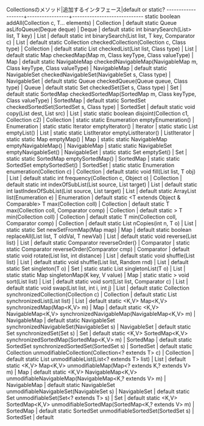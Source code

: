 Collectionsのメソッド|追加するインタフェース|default or static?
-------------------+-----------------+-----------------------------
static <T> boolean addAll(Collection<? super T> c, T... elements) | Collection | default
static <T> Queue<T> asLifoQueue(Deque<T> deque) | Deque | default
static <T> int binarySearch(List<? extends Comparable<? super T>> list, T key) | List | default
static <T> int binarySearch(List<? extends T> list, T key, Comparator<? super T> c) | List | default
static <E> Collection<E> checkedCollection(Collection<E> c, Class<E> type) | Collection | default
static <E> List<E> checkedList(List<E> list, Class<E> type) | List | default
static <K,V> Map<K,V> checkedMap(Map<K,V> m, Class<K> keyType, Class<V> valueType) | Map | default
static <K,V> NavigableMap<K,V> checkedNavigableMap(NavigableMap<K,V> m, Class<K> keyType, Class<V> valueType) | NavigableMap | default
static <E> NavigableSet<E> checkedNavigableSet(NavigableSet<E> s, Class<E> type) | NavigableSet | default
static <E> Queue<E> checkedQueue(Queue<E> queue, Class<E> type) | Queue | default
static <E> Set<E> checkedSet(Set<E> s, Class<E> type) | Set | default
static <K,V> SortedMap<K,V> checkedSortedMap(SortedMap<K,V> m, Class<K> keyType, Class<V> valueType) | SortedMap | default
static <E> SortedSet<E> checkedSortedSet(SortedSet<E> s, Class<E> type) | SortedSet | default
static <T> void copy(List<? super T> dest, List<? extends T> src) | List | static
static boolean disjoint(Collection<?> c1, Collection<?> c2) | Collection | static
static <T> Enumeration<T> emptyEnumeration() | Enumeration | static
static <T> Iterator<T> emptyIterator() | Iterator | static
static <T> List<T> emptyList() | List | static
static <T> ListIterator<T> emptyListIterator() | ListIterator | static
static <K,V> Map<K,V> emptyMap() | Map | static
static <K,V> NavigableMap<K,V> emptyNavigableMap() | NavigableMap | static
static <E> NavigableSet<E> emptyNavigableSet() | NavigableSet | static
static <T> Set<T> emptySet() | Set | static
static <K,V> SortedMap<K,V> emptySortedMap() | SortedMap | static
static <E> SortedSet<E> emptySortedSet() | SortedSet | static
static <T> Enumeration<T> enumeration(Collection<T> c) | Collection | default
static <T> void fill(List<? super T> list, T obj) | List | default
static int frequency(Collection<?> c, Object o) | Collection | default
static int indexOfSubList(List<?> source, List<?> target) | List | default
static int lastIndexOfSubList(List<?> source, List<?> target) | List | default
static <T> ArrayList<T> list(Enumeration<T> e) | Enumeration | default
static <T extends Object & Comparable<? super T>> T max(Collection<? extends T> coll) | Collection | default
static <T> T max(Collection<? extends T> coll, Comparator<? super T> comp) | Collection | default
static <T extends Object & Comparable<? super T>> T min(Collection<? extends T> coll) | Collection | default
static <T> T min(Collection<? extends T> coll, Comparator<? super T> comp) | Collection | default
static <T> List<T> nCopies(int n, T o) | List | static
static <E> Set<E> newSetFromMap(Map<E,Boolean> map) | Map | default
static <T> boolean replaceAll(List<T> list, T oldVal, T newVal) | List | default
static void reverse(List<?> list) | List | default
static <T> Comparator<T> reverseOrder() | Comparator | static
static <T> Comparator<T> reverseOrder(Comparator<T> cmp) | Comparator | default
static void rotate(List<?> list, int distance) | List | default
static void shuffle(List<?> list) | List | default
static void shuffle(List<?> list, Random rnd) | List | default
static <T> Set<T> singleton(T o) | Set | static
static <T> List<T> singletonList(T o) | List | static
static <K,V> Map<K,V> singletonMap(K key, V value) | Map | static
static <T extends Comparable<? super T>> void sort(List<T> list) | List | default
static <T> void sort(List<T> list, Comparator<? super T> c) | List | default
static void swap(List<?> list, int i, int j) | List | default
static <T> Collection<T> synchronizedCollection(Collection<T> c) | Collection | default
static <T> List<T> synchronizedList(List<T> list) | List | default
static <K,V> Map<K,V> synchronizedMap(Map<K,V> m) | Map | default
static <K,V> NavigableMap<K,V> synchronizedNavigableMap(NavigableMap<K,V> m) | NavigableMap | default
static <T> NavigableSet<T> synchronizedNavigableSet(NavigableSet<T> s) | NavigableSet | default
static <T> Set<T> synchronizedSet(Set<T> s) | Set | default
static <K,V> SortedMap<K,V> synchronizedSortedMap(SortedMap<K,V> m) | SortedMap | default
static <T> SortedSet<T> synchronizedSortedSet(SortedSet<T> s) | SortedSet | default
static <T> Collection<T> unmodifiableCollection(Collection<? extends T> c) | Collection | default
static <T> List<T> unmodifiableList(List<? extends T> list) | List | default
static <K,V> Map<K,V> unmodifiableMap(Map<? extends K,? extends V> m) | Map | default
static <K,V> NavigableMap<K,V> unmodifiableNavigableMap(NavigableMap<K,? extends V> m) | NavigableMap | default
static <T> NavigableSet<T> unmodifiableNavigableSet(NavigableSet<T> s) | NavigableSet | default
static <T> Set<T> unmodifiableSet(Set<? extends T> s) | Set | default
static <K,V> SortedMap<K,V> unmodifiableSortedMap(SortedMap<K,? extends V> m) | SortedMap | default
static <T> SortedSet<T> unmodifiableSortedSet(SortedSet<T> s) | SortedSet | default